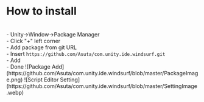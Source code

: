 # How to install
<br>
- Unity->Window->Package Manager<br>
- Click "+" left corner<br>
- Add package from git URL<br>
- Insert <code>https://github.com/Asuta/com.unity.ide.windsurf.git</code><br>
- Add<br>
- Done
![Package Add](https://github.com/Asuta/com.unity.ide.windsurf/blob/master/PackageImage.png)
![Script Editor Setting](https://github.com/Asuta/com.unity.ide.windsurf/blob/master/SettingImage.webp)
